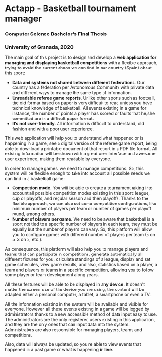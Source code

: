 # Actapp - Basketball tournament manager 
### Computer Science Bachelor's Final Thesis
### University of Granada, 2020

The main goal of this project is to design and develop a **web application for managing and displaying basketball
competitions** with a flexible approach, trying to avoid the current chaos we can find in our country (Spain)
about this sport:

- **Data and systems not shared between different federations**. Our country has a federation per Autonomous Community 
with private data and different ways to manage the same type of information. 
- **Unreadable referee game reports**. Unlike other sports such as football, the old format based on paper is very 
difficult to read unless you have technical knowledge of basketball. All events existing in a game for instance, the 
number of points a player has scored or faults that he/she committed are in a difficult paper format. 
- **It’s not user-friendly**. All information is difficult to understand, old fashion and with a poor user experience. 

This web application will help you to understand what happened or is happening in a game, see a digital version of the 
referee game report, being able to download a printable document of that report in a PDF file format. All existing 
information will be shown with a great user interface and awesome user experience, making them readable by everyone. 

In order to manage games, we need to manage competitions. So, this system will be flexible enough to take into account 
all possible needs we can find in a basketball game:

- **Competition mode**. You will be able to create a tournament taking into account all possible competition modes 
existing in this sport: league, cup or playoffs, and regular season and then playoffs. Thanks to the flexible approach, 
we can also set some competition configurations, like minimum number of players per team or number of games per playoff
round, among others. 
- **Number of players per game**. We need to be aware that basketball is a sport not tied to a specific number of 
players in each team, they must be equally but the number of players can vary. So, this platform will allow you to 
configure games with different number of players per team (5 on 5, 3 on 3, etc.). 

As consequence, this platform will also help you to manage players and teams that can participate in competitions, 
generate automatically all different fixtures for you, calculate standings of a league, display and set game schedules, 
view game results, and also, statistics based on a player, a team and players or teams in a specific competition, 
allowing you to follow some player or team development along years. 

All these features will be able to be displayed in **any device**. It doesn't matter the screen size of the device you 
are using, the content will be adapted either a personal computer, a tablet, a smartphone or even a TV. 

All the information existing in the system will be available and visible for everyone. However, all these events 
existing in a game will be logged by administrators thanks to a new accessible method of data input easy to use. The 
administrators are the only registered users existing in this application, and they are the only ones that can input 
data into the system. Administrators are also responsible for managing players, teams and competitions.

Also, data will always be updated, so you're able to view events that happened in a past game or what is happening **in 
live**.


